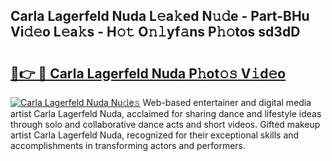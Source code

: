## Carla Lagerfeld Nuda L𝚎a𝚔ed N𝚞𝚍e - Part-BHu Vi𝚍𝚎o L𝚎a𝚔s - H𝚘𝚝 O𝚗𝚕yf𝚊ns P𝚑𝚘tos sd3dD

# <h2><a href="http://kfet9q.oniu.top/?m=Carla+Lagerfeld+Nuda">🔗👉 🔴 Carla Lagerfeld Nuda P𝚑ot𝚘𝚜 V𝚒d𝚎o</a></h2>

[![Carla Lagerfeld Nuda Nu𝚍e𝚜](https://i.imgur.com/0qMVB7G.gif)](http://kfet9q.oniu.top/?m=Carla+Lagerfeld+Nuda)
Web-based entertainer and digital media artist Carla Lagerfeld Nuda, acclaimed for sharing dance and lifestyle ideas through solo and collaborative dance acts and short videos. Gifted makeup artist Carla Lagerfeld Nuda, recognized for their exceptional skills and accomplishments in transforming actors and performers.  
